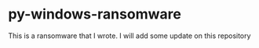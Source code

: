 # py-windows-ransomware
This is a ransomware that I wrote. I will add some update on this repository
